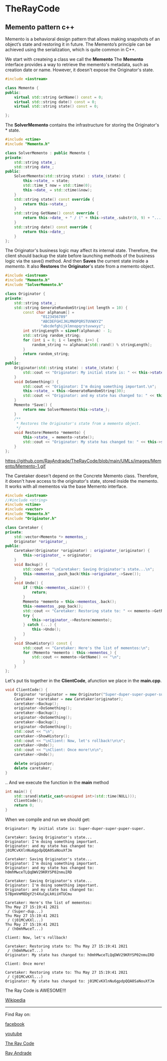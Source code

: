 # TheRayCode
## Memento pattern c++

Memento is a behavioral design pattern that allows making snapshots of an object’s state and restoring it in future.
The Memento’s principle can be achieved using the serialization, which is quite common in C++.

We start with createing a class we call the **Memento**
The **Memento** interface provides a way to retrieve the memento's metadata, such as creation date or name. However, it doesn't expose the Originator's state.
```c++
#include <iostream>

class Memento {
public:
    virtual std::string GetName() const = 0;
    virtual std::string date() const = 0;
    virtual std::string state() const = 0;

};
```

The **SolverMemento**  contains the infrastructure for storing the Originator's * state.

```c++
#include <ctime>
#include "Memento.h"

class SolverMemento : public Memento {
private:
    std::string state_;
    std::string date_;
public:
    SolverMemento(std::string state) : state_(state) {
        this->state_ = state;
        std::time_t now = std::time(0);
        this->date_ = std::ctime(&now);
    }
    std::string state() const override {
        return this->state_;
    }
    std::string GetName() const override {
        return this->date_ + " / (" + this->state_.substr(0, 9) + "...)";
    }
    std::string date() const override {
        return this->date_;
    }
};
```

The Originator's business logic may affect its internal state. 
Therefore, the client should backup the state before launching methods of the business logic via the save() method.
And then **Saves** the current state inside a *memento*.
It also **Restores** the **Originator**'s state from a memento object.

```c++
#include <iostream>
#include "Memento.h"
#include "SolverMemento.h"

class Originator {
private:
    std::string state_;
    std::string GenerateRandomString(int length = 10) {
        const char alphanum[] =
                "0123456789"
                "ABCDEFGHIJKLMNOPQRSTUVWXYZ"
                "abcdefghijklmnopqrstuvwxyz";
        int stringLength = sizeof(alphanum) - 1;
        std::string random_string;
        for (int i = 0; i < length; i++) {
            random_string += alphanum[std::rand() % stringLength];
        }
        return random_string;
    }
public:
    Originator(std::string state) : state_(state) {
        std::cout << "Originator: My initial state is: " << this->state_ << "\n";
    }
    void DoSomething() {
        std::cout << "Originator: I'm doing something important.\n";
        this->state_ = this->GenerateRandomString(30);
        std::cout << "Originator: and my state has changed to: " << this->state_ << "\n";
    }
    Memento *Save() {
        return new SolverMemento(this->state_);
    }
    /**
     * Restores the Originator's state from a memento object.
     */
    void Restore(Memento *memento) {
        this->state_ = memento->state();
        std::cout << "Originator: My state has changed to: " << this->state_ << "\n";
    }
};
```
https://github.com/RayAndrade/TheRayCode/blob/main/UMLs/images/Memento/Memento-1.gif



The Caretaker doesn't depend on the Concrete Memento class. Therefore, it doesn't have access to the originator's state, stored inside the memento. 
It works with all mementos via the base Memento interface.

```c++
#include <iostream>
//#include <string>
#include <ctime>
#include <vector>
#include "Memento.h"
#include "Originator.h"

class Caretaker {
private:
    std::vector<Memento *> mementos_;
    Originator *originator_;
public:
    Caretaker(Originator *originator) : originator_(originator) {
        this->originator_ = originator;
    }
    void Backup() {
        std::cout << "\nCaretaker: Saving Originator's state...\n";
        this->mementos_.push_back(this->originator_->Save());
    }
    void Undo() {
        if (!this->mementos_.size()) {
            return;
        }
        Memento *memento = this->mementos_.back();
        this->mementos_.pop_back();
        std::cout << "Caretaker: Restoring state to: " << memento->GetName() << "\n";
        try {
            this->originator_->Restore(memento);
        } catch (...) {
            this->Undo();
        }
    }
    void ShowHistory() const {
        std::cout << "Caretaker: Here's the list of mementos:\n";
        for (Memento *memento : this->mementos_) {
            std::cout << memento->GetName() << "\n";
        }
    }
};
```
Let's put tis together in the **ClientCode**, afunction we place in the **main.cpp**.

```c++
void ClientCode() {
    Originator *originator = new Originator("Super-duper-super-puper-super.");
    Caretaker *caretaker = new Caretaker(originator);
    caretaker->Backup();
    originator->DoSomething();
    caretaker->Backup();
    originator->DoSomething();
    caretaker->Backup();
    originator->DoSomething();
    std::cout << "\n";
    caretaker->ShowHistory();
    std::cout << "\nClient: Now, let's rollback!\n\n";
    caretaker->Undo();
    std::cout << "\nClient: Once more!\n\n";
    caretaker->Undo();

    delete originator;
    delete caretaker;
}
```
.. And we execute the function in the **main** method
```c++
int main() {
    std::srand(static_cast<unsigned int>(std::time(NULL)));
    ClientCode();
    return 0;
}
```

When we compile and run we should get:
```run
Originator: My initial state is: Super-duper-super-puper-super.

Caretaker: Saving Originator's state...
Originator: I'm doing something important.
Originator: and my state has changed to: j01MCvKXlnNu6gpdpQQA0SaNouXfJm

Caretaker: Saving Originator's state...
Originator: I'm doing something important.
Originator: and my state has changed to: h0mhMwceTLQqDWV29KRYSP02nmuIRD

Caretaker: Saving Originator's state...
Originator: I'm doing something important.
Originator: and my state has changed to: 57BpmVmM8DgY2t4XuCpLkHiiHTUCmu

Caretaker: Here's the list of mementos:
Thu May 27 15:19:41 2021
 / (Super-dup...)
Thu May 27 15:19:41 2021
 / (j01MCvKXl...)
Thu May 27 15:19:41 2021
 / (h0mhMwceT...)

Client: Now, let's rollback!

Caretaker: Restoring state to: Thu May 27 15:19:41 2021
 / (h0mhMwceT...)
Originator: My state has changed to: h0mhMwceTLQqDWV29KRYSP02nmuIRD

Client: Once more!

Caretaker: Restoring state to: Thu May 27 15:19:41 2021
 / (j01MCvKXl...)
Originator: My state has changed to: j01MCvKXlnNu6gpdpQQA0SaNouXfJm
```

The Ray Code is AWESOME!!!

[Wikipedia](https://en.wikipedia.org/wiki/Memento_pattern)

----------------------------------------------------------------------------------------------------

Find Ray on:

[facebook](https://www.facebook.com/TheRayCode/)

[youtube](https://www.youtube.com/user/AndradeRay/)

[The Ray Code](https://www.RayAndrade.com)

[Ray Andrade](https://www.RayAndrade.org)
